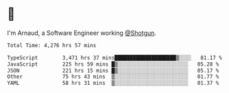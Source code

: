 # 👋

I'm Arnaud, a Software Engineer working [@Shotgun](https://shotgun.live).

<!--START_SECTION:waka-->

```txt
Total Time: 4,276 hrs 57 mins

TypeScript        3,471 hrs 37 mins████████████████████▒░░░░   81.17 %
JavaScript        225 hrs 59 mins █▒░░░░░░░░░░░░░░░░░░░░░░░   05.28 %
JSON              221 hrs 15 mins █▒░░░░░░░░░░░░░░░░░░░░░░░   05.17 %
Other             75 hrs 43 mins  ▒░░░░░░░░░░░░░░░░░░░░░░░░   01.77 %
YAML              58 hrs 31 mins  ▒░░░░░░░░░░░░░░░░░░░░░░░░   01.37 %
```

<!--END_SECTION:waka-->
